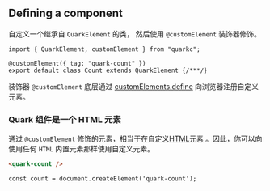 ## Defining a component
自定义一个继承自 `QuarkElement` 的类， 然后使用 `@customElement` 装饰器修饰。

```tsx
import { QuarkElement, customElement } from "quarkc";

@customElement({ tag: "quark-count" })
export default class Count extends QuarkElement {/***/}
```

装饰器 `@customElement` 底层通过 [customElements.define](https://developer.mozilla.org/en-US/docs/Web/API/CustomElementRegistry/define) 向浏览器注册自定义元素。

### Quark 组件是一个 HTML 元素
通过 `@customElement` 修饰的元素，相当于在[自定义HTML元素](https://developer.mozilla.org/en-US/docs/Web/API/CustomElementRegistry/define) 。因此，你可以向使用任何 `HTML` 内置元素那样使用自定义元素。

```html
<quark-count />
```
```tsx
const count = document.createElement('quark-count');
```